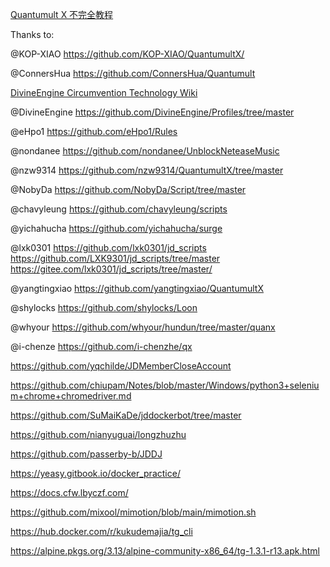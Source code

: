 [Quantumult X 不完全教程](https://www.notion.so/Quantumult-X-1d32ddc6e61c4892ad2ec5ea47f00917)

Thanks to:

@KOP-XIAO https://github.com/KOP-XIAO/QuantumultX/

@ConnersHua https://github.com/ConnersHua/Quantumult

[DivineEngine Circumvention Technology Wiki](https://www.notion.so/DivineEngine-Circumvention-Technology-Wiki-0fdb36a8d71a4151983d23fbc866759c)

@DivineEngine https://github.com/DivineEngine/Profiles/tree/master

@eHpo1 https://github.com/eHpo1/Rules

@nondanee https://github.com/nondanee/UnblockNeteaseMusic

@nzw9314 https://github.com/nzw9314/QuantumultX/tree/master

@NobyDa https://github.com/NobyDa/Script/tree/master

@chavyleung https://github.com/chavyleung/scripts

@yichahucha https://github.com/yichahucha/surge

@lxk0301 https://github.com/lxk0301/jd_scripts
https://github.com/LXK9301/jd_scripts/tree/master
https://gitee.com/lxk0301/jd_scripts/tree/master/

@yangtingxiao https://github.com/yangtingxiao/QuantumultX

@shylocks https://github.com/shylocks/Loon

@whyour https://github.com/whyour/hundun/tree/master/quanx

@i-chenze https://github.com/i-chenzhe/qx

https://github.com/yqchilde/JDMemberCloseAccount

https://github.com/chiupam/Notes/blob/master/Windows/python3+selenium+chrome+chromedriver.md

https://github.com/SuMaiKaDe/jddockerbot/tree/master

https://github.com/nianyuguai/longzhuzhu

https://github.com/passerby-b/JDDJ

https://yeasy.gitbook.io/docker_practice/

https://docs.cfw.lbyczf.com/

https://github.com/mixool/mimotion/blob/main/mimotion.sh

https://hub.docker.com/r/kukudemajia/tg_cli

https://alpine.pkgs.org/3.13/alpine-community-x86_64/tg-1.3.1-r13.apk.html
